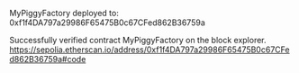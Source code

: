 MyPiggyFactory deployed to: 0xf1f4DA797a29986F65475B0c67CFed862B36759a



Successfully verified contract MyPiggyFactory on the block explorer.
https://sepolia.etherscan.io/address/0xf1f4DA797a29986F65475B0c67CFed862B36759a#code